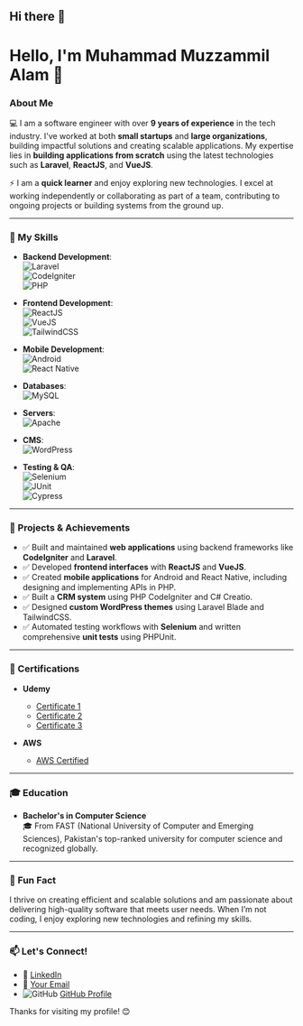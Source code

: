 ## Hi there 👋

# Hello, I'm Muhammad Muzzammil Alam 👋

### About Me
💻 I am a software engineer with over **9 years of experience** in the tech industry. I've worked at both **small startups** and **large organizations**, building impactful solutions and creating scalable applications. My expertise lies in **building applications from scratch** using the latest technologies such as **Laravel**, **ReactJS**, and **VueJS**.

⚡ I am a **quick learner** and enjoy exploring new technologies. I excel at working independently or collaborating as part of a team, contributing to ongoing projects or building systems from the ground up.

---

### 🚀 My Skills
- **Backend Development**:  
  ![Laravel](https://img.shields.io/badge/-Laravel-FF2D20?logo=laravel&logoColor=white)  
  ![CodeIgniter](https://img.shields.io/badge/-CodeIgniter-EF4223?logo=codeigniter&logoColor=white)  
  ![PHP](https://img.shields.io/badge/-PHP-777BB4?logo=php&logoColor=white)

- **Frontend Development**:  
  ![ReactJS](https://img.shields.io/badge/-ReactJS-61DAFB?logo=react&logoColor=white)  
  ![VueJS](https://img.shields.io/badge/-VueJS-4FC08D?logo=vue.js&logoColor=white)  
  ![TailwindCSS](https://img.shields.io/badge/-TailwindCSS-06B6D4?logo=tailwindcss&logoColor=white)

- **Mobile Development**:  
  ![Android](https://img.shields.io/badge/-Android-3DDC84?logo=android&logoColor=white)  
  ![React Native](https://img.shields.io/badge/-React%20Native-61DAFB?logo=react&logoColor=white)

- **Databases**:  
  ![MySQL](https://img.shields.io/badge/-MySQL-4479A1?logo=mysql&logoColor=white)

- **Servers**:  
  ![Apache](https://img.shields.io/badge/-Apache-D22128?logo=apache&logoColor=white)

- **CMS**:  
  ![WordPress](https://img.shields.io/badge/-WordPress-21759B?logo=wordpress&logoColor=white)

- **Testing & QA**:  
  ![Selenium](https://img.shields.io/badge/-Selenium-43B02A?logo=selenium&logoColor=white)  
  ![JUnit](https://img.shields.io/badge/-JUnit-25A162?logo=java&logoColor=white)  
  ![Cypress](https://img.shields.io/badge/-Cypress-17202C?logo=cypress&logoColor=white)

---

### 🎯 Projects & Achievements
- ✅ Built and maintained **web applications** using backend frameworks like **CodeIgniter** and **Laravel**.
- ✅ Developed **frontend interfaces** with **ReactJS** and **VueJS**.
- ✅ Created **mobile applications** for Android and React Native, including designing and implementing APIs in PHP.
- ✅ Built a **CRM system** using PHP CodeIgniter and C# Creatio.
- ✅ Designed **custom WordPress themes** using Laravel Blade and TailwindCSS.
- ✅ Automated testing workflows with **Selenium** and written comprehensive **unit tests** using PHPUnit.

---

### 📜 Certifications
- **Udemy**  
  - [Certificate 1](https://ciklum.udemy.com/certificate/UC-0fdc33f4-98bc-4546-aefb-c51a0b3e3ac3)  
  - [Certificate 2](https://www.udemy.com/certificate/UC-2d087d99-5815-494e-9f0c-00cd5d511020/)  
  - [Certificate 3](https://www.udemy.com/certificate/UC-2afe4cc3-0be8-4ee3-ba01-837e73fe9a30/)

- **AWS**  
  - [AWS Certified](https://www.credly.com/badges/56083783-470d-479e-b2d6-d96c8fab2b30/linked_in_profile)

---

### 🎓 Education
- **Bachelor's in Computer Science**  
  🎓 From FAST (National University of Computer and Emerging Sciences), Pakistan's top-ranked university for computer science and recognized globally.

---

### 🌟 Fun Fact
I thrive on creating efficient and scalable solutions and am passionate about delivering high-quality software that meets user needs. When I’m not coding, I enjoy exploring new technologies and refining my skills.

---

### 📫 Let's Connect!
<!-- - 🌐 [Your Portfolio/Website](#) -->
- 💼 [LinkedIn](https://www.linkedin.com/in/muzzammil-alam/)
- 📧 [Your Email](muzzammilalam2@gmail.com)
- ![GitHub](https://img.shields.io/badge/-GitHub-181717?logo=github&logoColor=white) [GitHub Profile](https://github.com/muzzammilalam2)

Thanks for visiting my profile! 😊

<!--
**muzzammilalam2/muzzammilalam2** is a ✨ _special_ ✨ repository because its `README.md` (this file) appears on your GitHub profile.

Here are some ideas to get you started:

- 🔭 I’m currently working on ...
- 🌱 I’m currently learning ...
- 👯 I’m looking to collaborate on ...
- 🤔 I’m looking for help with ...
- 💬 Ask me about ...
- 📫 How to reach me: ...
- 😄 Pronouns: ...
- ⚡ Fun fact: ...
-->
